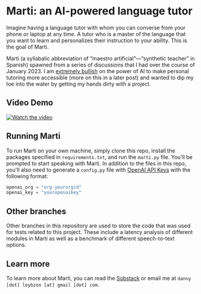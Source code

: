 # Marti: an AI-powered language tutor
Imagine having a language tutor with whom you can converse from your phone or laptop at any time. A tutor who is a master of the language that you want to learn and personalizes their instruction to your ability. This is the goal of Marti.

Marti (a syllabalic abbreviation of “maestro artificial”—“synthetic teacher” in Spanish) spawned from a series of discussions that I had over the course of January 2023. I am [extremely bullish](https://martiai.substack.com/p/why-this-project) on the power of AI to make personal tutoring more accessible (more on this in a later post) and wanted to dip my toe into the water by getting my hands dirty with a project.

## Video Demo
[![Watch the video](https://img.youtube.com/vi/KiSo1hbSSPg/maxresdefault.jpg)](https://www.youtube.com/watch?v=KiSo1hbSSPg)

## Running Marti
To run Marti on your own machine, simply clone this repo, install the packages specified in `requirements.txt`, and run the `marti.py` file. You'll be prompted to start speaking with Marti. In addition to the files in this repo, you'll also need to generate a `config.py` file with [OpenAI API Keys](https://platform.openai.com/docs/api-reference/authentication) with the following format:
```python
openai_org = "org-yourorgid"
openai_key = "youropenaikey"
```

## Other branches
Other branches in this repository are used to store the code that was used for tests related to this project. These include a latency analysis of different modules in Marti as well as a benchmark of different speech-to-text options.

## Learn more
To learn more about Marti, you can read the [Substack](https://martiai.substack.com/) or email me at `danny [dot] leybzon [at] gmail [dot] com`.
